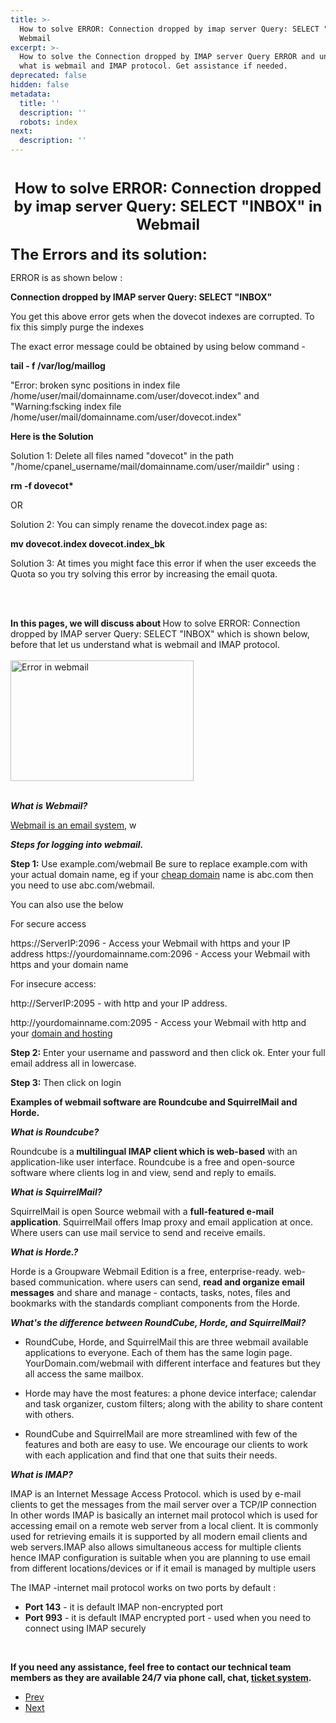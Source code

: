 ```yaml
---
title: >-
  How to solve ERROR: Connection dropped by imap server Query: SELECT "INBOX" in
  Webmail
excerpt: >-
  How to solve the Connection dropped by IMAP server Query ERROR and understand
  what is webmail and IMAP protocol. Get assistance if needed.
deprecated: false
hidden: false
metadata:
  title: ''
  description: ''
  robots: index
next:
  description: ''
---
```

<div itemprop="articleBody">
    <h1 dir="ltr" style="text-align: center;"><span style="font-size: 18pt;">How to solve ERROR: Connection dropped by imap server Query: SELECT "INBOX" in Webmail</span></h1>
    <p dir="ltr"><span style="font-size: x-large; font-family: georgia, palatino;"><strong><em> </em></strong></span></p>
    <p><span style="font-size: 18pt;"><b>The Errors and its solution:</b></span></p>
    <p>ERROR is as shown below :</p>
    <p><b>Connection dropped by IMAP server Query: SELECT "INBOX"</b></p>
    <p dir="ltr"><strong><em> </em></strong></p>
    <p>You get this above error gets when the dovecot indexes are corrupted. To fix this simply purge the indexes</p>
    <p dir="ltr"><strong><em> </em></strong></p>
    <p>The exact error message could be obtained by using below command -</p>
    <p dir="ltr"><strong><em> </em></strong></p>
    <p><b>tail - f /var/log/maillog</b></p>
    <p dir="ltr"><strong><em> </em></strong></p>
    <p>"Error: broken sync positions in index file /home/user/mail/domainname.com/user/dovecot.index" and "Warning:fscking index file /home/user/mail/domainname.com/user/dovecot.index"</p>
    <p dir="ltr"><strong><em> </em></strong></p>
    <p><b>Here is the Solution</b></p>
    <p dir="ltr"><strong><em> </em></strong></p>
    <p>Solution 1: Delete all files named "dovecot" in the path "/home/cpanel_username/mail/domainname.com/user/maildir" using :</p>
    <p dir="ltr"><strong><em> </em></strong></p>
    <p> <b>rm -f dovecot*</b></p>
    <p dir="ltr"><strong><em> </em></strong></p>
    <p>OR</p>
    <p>Solution 2: You can simply rename the dovecot.index page as:</p>
    <p dir="ltr"><strong><em> </em></strong></p>
    <p><b> mv dovecot.index dovecot.index_bk</b></p>
    <p dir="ltr"><strong><em> </em></strong></p>
    <p>Solution 3: At times you might face this error if when the user exceeds the Quota so you try solving this error by increasing the email quota.</p>
    <p><br /><br /></p>
    <p><b>In this pages, we will discuss about </b>How to solve ERROR: Connection dropped by IMAP server Query: SELECT "INBOX" which is shown below, before that let us understand what is webmail and IMAP protocol.<br /><br /><img src="https://image.hostingraja.in/images/helphostingraja/errror-in-webmail.webp" alt="Error in webmail" width="293" height="193" /><br /><br /></p>
    <p dir="ltr"><b><i>What is Webmail?</i></b></p>
    <p><a href="https://www.hostingraja.in/email/email-solutions/">Webmail is an email system</a>, w</p>
    <p dir="ltr"><span style="font-size: x-large; font-family: georgia, palatino;"><strong><em> </em></strong></span></p>
    <p><b><i>Steps for logging into webmail.</i></b></p>
    <p><b>Step 1:</b><span style="font-weight: 400;"> Use example.com/webmail Be sure to replace example.com with your actual domain name, eg if your <a href="https://www.hostingraja.in/domains/">cheap domain</a> name is abc.com then you need to use abc.com/webmail.</span></p>
    <p><span style="font-weight: 400;">You can also use the below </span></p>
    <p><span style="font-weight: 400;">For secure access</span></p>
    <p><span style="font-weight: 400;">https://ServerIP:2096 - Access your Webmail with https and your IP address https://yourdomainname.com:2096 - Access your Webmail with https and your domain name </span></p>
    <p><span style="font-weight: 400;">For insecure access:</span></p>
    <p><span style="font-weight: 400;">http://ServerIP:2095 - with http and your IP address.</span></p>
    <p><span style="font-weight: 400;">http://yourdomainname.com:2095 - Access your Webmail with http and your <a href="https://www.hostingraja.in/domains/">domain and hosting</a></span></p>
    <p dir="ltr"><span style="font-size: x-large; font-family: georgia, palatino;"><strong><em> </em></strong></span></p>
    <p><b>Step 2:</b><span style="font-weight: 400;"> Enter your username and password and then click ok. Enter your full email address all in lowercase.</span></p>
    <p><b>Step 3:</b><span style="font-weight: 400;"> Then click on login </span></p>
    <p dir="ltr"><span style="font-size: x-large; font-family: georgia, palatino;"><strong><em> </em></strong></span></p>
    <p><b>Examples of webmail software are Roundcube and SquirrelMail and Horde.</b></p>
    <p><b><i>What is Roundcube?</i></b></p>
    <p><span style="font-weight: 400;">Roundcube is a</span><b> multilingual IMAP client which is web-based</b><span style="font-weight: 400;"> with an application-like user interface. Roundcube is a free and open-source software where clients log in and view, send and reply to emails.</span></p>
    <p dir="ltr"><span style="font-size: x-large; font-family: georgia, palatino;"><strong><em> </em></strong></span></p>
    <p><b><i>What is SquirrelMail?</i></b></p>
    <p><span style="font-weight: 400;">SquirrelMail is open Source webmail with a </span><b>full-featured e-mail application</b><span style="font-weight: 400;">. SquirrelMail offers Imap proxy and email application at once. Where users can use mail service to send and receive emails.</span></p>
    <p dir="ltr"><span style="font-size: x-large; font-family: georgia, palatino;"><strong><em> </em></strong></span></p>
    <p><b><i>What is Horde.?</i></b></p>
    <p><span style="font-weight: 400;">Horde is a Groupware Webmail Edition is a free, enterprise-ready. web-based communication. where users can send, </span><b>read and organize email messages</b><span style="font-weight: 400;"> and share and manage - contacts, tasks, notes, files and bookmarks with the standards compliant components from the Horde.</span></p>
    <p dir="ltr"><span style="font-size: x-large; font-family: georgia, palatino;"><strong><em> </em></strong></span></p>
    <p><b><i>What's the difference between RoundCube, Horde, and SquirrelMail?</i></b></p>
    <ul>
        <li style="font-weight: 400;"><span style="font-weight: 400;">RoundCube, Horde, and SquirrelMail this are three webmail available applications to everyone. Each of them has the same login page. YourDomain.com/webmail with different interface and features but they all access the same mailbox.</span></li>
    </ul>
    <ul>
        <li style="font-weight: 400;"><span style="font-weight: 400;">Horde may have the most features: a phone device interface; calendar and task organizer, custom filters; along with the ability to share content with others.</span></li>
    </ul>
    <ul>
        <li style="font-weight: 400;"><span style="font-weight: 400;">RoundCube and SquirrelMail are more streamlined with few of the features and both are easy to use. We encourage our clients to work with each application and find that one that suits their needs.</span></li>
    </ul>
    <p dir="ltr"><span style="font-size: x-large; font-family: georgia, palatino;"><strong><em> </em></strong></span></p>
    <p><b><i>What is IMAP?</i></b></p>
    <p><span style="font-weight: 400;">IMAP is an Internet Message Access Protocol. which is used by e-mail clients to get the messages from the mail server over a TCP/IP connection In other words IMAP is basically an internet mail protocol which is used for accessing email on a remote web server from a local client. It is commonly used for retrieving emails it is supported by all modern email clients and web servers.IMAP also allows simultaneous access for multiple clients hence IMAP configuration is suitable when you are planning to use email from different locations/devices or if it email is managed by multiple users</span></p>
    <p><span style="font-weight: 400;">T</span><span style="font-weight: 400;">he IMAP -internet mail protocol works on two ports by default :</span></p>
    <ul>
        <li style="font-weight: 400;"><b>Port 143</b><span style="font-weight: 400;"> - it is default IMAP non-encrypted port</span></li>
        <li style="font-weight: 400;"><b>Port 993</b><span style="font-weight: 400;"> - it is default IMAP encrypted port - used when you need to connect using IMAP securely </span></li>
    </ul> <br />
    <p><b>If you need any assistance, feel free to contact our technical team members as they are available 24/7 via phone call, chat, <a href="https://support.hostingraja.in/" target="_blank" rel="noopener noreferrer">ticket system</a>.</b></p>
    <p dir="ltr"><span style="font-size: x-large; font-family: georgia, palatino;"><strong><em> </em></strong></span></p>
</div>
<ul class="pager pagenav">
    <li class="previous"> <a class="hasTooltip" title="How to exclude a folder from WordPress permalink" aria-label="Previous article: How to exclude a folder from WordPress permalink" href="/docs/how-to-exclude-a-folder-from-wordpress-permalink" rel="prev"> <span class="icon-chevron-left" aria-hidden="true"></span> <span aria-hidden="true">Prev</span> </a> </li>
    <li class="next"> <a class="hasTooltip" title="How to set redirection for without WWW to with WWW URL in Tomcat using UrlRewriteFilter" aria-label="Next article: How to set redirection for without WWW to with WWW URL in Tomcat using UrlRewriteFilter" href="/docs/how-to-set-redirection-for-without-www-to-with-www-url-in-tomcat-using-urlrewritefilter" rel="next"> <span aria-hidden="true">Next</span> <span class="icon-chevron-right" aria-hidden="true"></span> </a> </li>
</ul>